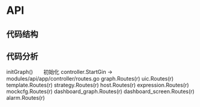 # API
## 代码结构

## 代码分析
initGraph()　　初始化
controller.StartGin
    -> modules/api/app/controller/routes.go
	graph.Routes(r)
	uic.Routes(r)
	template.Routes(r)
	strategy.Routes(r)
	host.Routes(r)
	expression.Routes(r)
	mockcfg.Routes(r)
	dashboard_graph.Routes(r)
	dashboard_screen.Routes(r)
	alarm.Routes(r)
